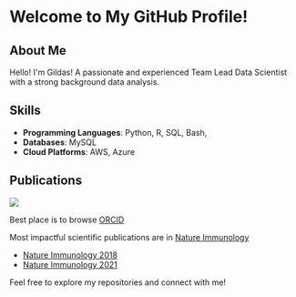# Welcome to My GitHub Profile!

## About Me

Hello! I'm Gildas!
A passionate and experienced Team Lead Data Scientist with a strong background data analysis.

## Skills

- **Programming Languages**: Python, R, SQL, Bash, 
- **Databases**: MySQL
- **Cloud Platforms**: AWS, Azure

## Publications

![](https://static.vecteezy.com/system/resources/previews/000/359/482/original/science-banner-chemical-laboratory-skull-books-apple-glasses-table-vector-flat-illustration.jpg)

Best place is to browse [ORCID](https://orcid.org/0000-0002-1899-3149)

Most impactful scientific publications are in [Nature Immunology](https://www.nature.com/search?author=Gildas%20Lepennetier)

- [Nature Immunology 2018](https://www.nature.com/articles/s41590-018-0237-5)
- [Nature Immunology 2021](https://www.nature.com/articles/s41590-021-00948-8)


Feel free to explore my repositories and connect with me!

